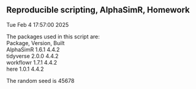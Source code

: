 ## Reproducible scripting, AlphaSimR, Homework  
Tue Feb  4 17:57:00 2025  
  
The packages used in this script are:  
Package, Version, Built  
AlphaSimR 1.6.1 4.4.2  
tidyverse 2.0.0 4.4.2  
workflowr 1.7.1 4.4.2  
here 1.0.1 4.4.2  
  
The random seed is 45678  
  
